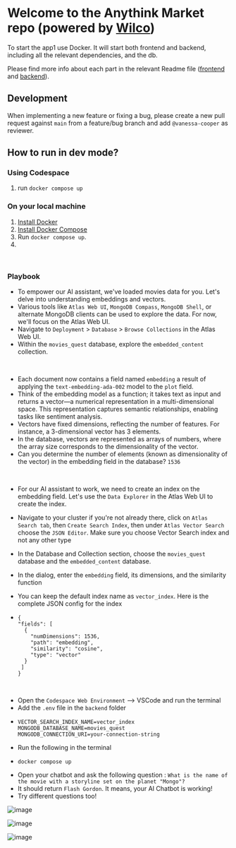 # Welcome to the Anythink Market repo (powered by [Wilco](https://www.trywilco.com))

To start the app1 use Docker. It will start both frontend and backend, including all the relevant dependencies, and the db.

Please find more info about each part in the relevant Readme file ([frontend](frontend/readme.md) and [backend](backend/README.md)).

## Development

When implementing a new feature or fixing a bug, please create a new pull request against `main` from a feature/bug branch and add `@vanessa-cooper` as reviewer.

## How to run in dev mode?

### Using Codespace
1.  run `docker compose up`
### On your local machine
1. [Install Docker](https://docs.docker.com/get-docker/)
2. [Install Docker Compose](https://docs.docker.com/compose/install/)
3. Run `docker compose up`.
4. 
<br>

### Playbook

* To empower our AI assistant, we've loaded movies data for you. Let's delve into understanding embeddings and vectors.
* Various tools like `Atlas Web UI`, `MongoDB Compass`, `MongoDB Shell`, or alternate MongoDB clients can be used to explore the data. For now, we'll focus on the Atlas Web UI.
* Navigate to `Deployment` > `Database` > `Browse Collections` in the Atlas Web UI.
* Within the `movies_quest` database, explore the `embedded_content` collection.
<br>

* Each document now contains a field named `embedding` a result of applying the `text-embedding-ada-002` model to the `plot` field.
* Think of the embedding model as a function; it takes text as input and returns a vector—a numerical representation in a multi-dimensional space. This representation captures semantic relationships, enabling tasks like sentiment analysis.
* Vectors have fixed dimensions, reflecting the number of features. For instance, a 3-dimensional vector has 3 elements.
* In the database, vectors are represented as arrays of numbers, where the array size corresponds to the dimensionality of the vector.
* Can you determine the number of elements (known as dimensionality of the vector) in the embedding field in the database? `1536`
<br>

* For our AI assistant to work, we need to create an index on the embedding field. Let's use the `Data Explorer` in the Atlas Web UI to create the index.
* Navigate to your cluster if you're not already there, click on `Atlas Search tab`, then `Create Search Index`, then under `Atlas Vector Search` choose the `JSON Editor`. Make sure you choose Vector Search index and not any other type
* In the Database and Collection section, choose the `movies_quest` database and the `embedded_content` database.
* In the dialog, enter the `embedding` field, its dimensions, and the similarity function
* You can keep the default index name as `vector_index`. Here is the complete JSON config for the index

*     {
      "fields": [
        {
          "numDimensions": 1536,
          "path": "embedding",
          "similarity": "cosine",
          "type": "vector"
        }
       ]
      }
<br>

* Open the `Codespace Web Environment` --> VSCode and run the terminal
* Add the `.env` file in the `backend` folder
*     VECTOR_SEARCH_INDEX_NAME=vector_index
      MONGODB_DATABASE_NAME=movies_quest
      MONGODB_CONNECTION_URI=your-connection-string
* Run the following in the terminal
*     docker compose up
* Open your chatbot and ask the following question : `What is the name of the movie with a storyline set on the planet "Mongo"?`
* It should return `Flash Gordon`. It means, your AI Chatbot is working!
* Try different questions too!

![image](https://github.com/Pragna235/Anythink-Market-43lr7kae/assets/109524200/33945d88-0bc9-4e2a-8b71-38fa297c8b6f)


![image](https://github.com/Pragna235/Anythink-Market-43lr7kae/assets/109524200/e157b2e4-56b1-4521-adc2-201d00bca412)

![image](https://github.com/Pragna235/Anythink-Market-43lr7kae/assets/109524200/06e32e88-a8e0-4a3d-850b-126410b80a3f)




